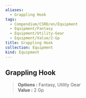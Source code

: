 ```yaml
---
aliases:
  - Grappling Hook
tags:
  - Compendium/CSRD/en/Equipment
  - Equipment/Fantasy
  - Equipment/Utility-Gear
  - Equipment/Value/2-Gp
title: Grappling Hook
collection: Equipment
kind: Equipment
---
```

## Grappling Hook  
  
>  
> **Options :** Fantasy, Utility Gear  
> **Value :** 2 Gp